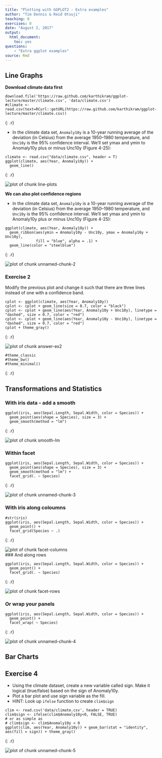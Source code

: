 ```yaml
---
title: "Plotting with GGPLOT2 - Extra examples"
author: "Tim Dennis & Reid Otsuji"
teaching: 0
exercises: 0
date: "August 2, 2017"
output:
  html_document:
    toc: yes
questions:
    - "Extra ggplot examples"
source: Rmd
---
```



## Line Graphs

**Download climate data first**


~~~
download.file('https://raw.github.com/karthikram/ggplot-lecture/master/climate.csv', 'data/climate.csv')
#climate <- read.csv(text=RCurl::getURL(https://raw.github.com/karthikram/ggplot-lecture/master/climate.csv))
~~~
{: .r}

* In the climate data set, `Anomaly10y` is a 10-year running average of the deviation (in Celsius) from the average 1950–1980 temperature, and `Unc10y` is the 95% confidence interval. We’ll set ymax and ymin to Anomaly10y plus or minus Unc10y (Figure 4-25):



~~~
climate <- read.csv("data/climate.csv", header = T)
ggplot(climate, aes(Year, Anomaly10y)) +
  geom_line()
~~~
{: .r}

<img src="../fig/rmd-10-line-plots-1.png" title="plot of chunk line-plots" alt="plot of chunk line-plots" style="display: block; margin: auto;" />

**We can also plot confidence regions**

* In the climate data set, `Anomaly10y` is a 10-year running average of the deviation (in Celsius) from the average 1950–1980 temperature, and `Unc10y` is the 95% confidence interval. We’ll set ymax and ymin to Anomaly10y plus or minus Unc10y (Figure 4-25):


~~~
ggplot(climate, aes(Year, Anomaly10y)) +
  geom_ribbon(aes(ymin = Anomaly10y - Unc10y, ymax = Anomaly10y + Unc10y),
              fill = "blue", alpha = .1) +
  geom_line(color = "steelblue")
~~~
{: .r}

<img src="../fig/rmd-10-unnamed-chunk-2-1.png" title="plot of chunk unnamed-chunk-2" alt="plot of chunk unnamed-chunk-2" style="display: block; margin: auto;" />

### Exercise 2

Modify the previous plot and change it such that there are three lines instead of one with a confidence band.


~~~
cplot <- ggplot(climate, aes(Year, Anomaly10y))
cplot <- cplot + geom_line(size = 0.7, color = "black")
cplot <- cplot + geom_line(aes(Year, Anomaly10y + Unc10y), linetype = "dashed", size = 0.7, color = "red")
cplot <- cplot + geom_line(aes(Year, Anomaly10y - Unc10y), linetype = "dashed", size = 0.7, color = "red")
cplot + theme_gray()
~~~
{: .r}

<img src="../fig/rmd-10-answer-ex2-1.png" title="plot of chunk answer-ex2" alt="plot of chunk answer-ex2" style="display: block; margin: auto;" />

~~~
#theme_classic
#theme_bw()
#theme_minimal()
~~~
{: .r}


## Transformations and Statistics

### With iris data - add a smooth


~~~
ggplot(iris, aes(Sepal.Length, Sepal.Width, color = Species)) +
  geom_point(aes(shape = Species), size = 3) +
  geom_smooth(method = "lm")
~~~
{: .r}

<img src="../fig/rmd-10-smooth-lm-1.png" title="plot of chunk smooth-lm" alt="plot of chunk smooth-lm" style="display: block; margin: auto;" />

### Within facet


~~~
ggplot(iris, aes(Sepal.Length, Sepal.Width, color = Species)) +
  geom_point(aes(shape = Species), size = 3) +
  geom_smooth(method = "lm") +
  facet_grid(. ~ Species)
~~~
{: .r}

<img src="../fig/rmd-10-unnamed-chunk-3-1.png" title="plot of chunk unnamed-chunk-3" alt="plot of chunk unnamed-chunk-3" style="display: block; margin: auto;" />

### With iris along coloumns


~~~
#str(iris)
ggplot(iris, aes(Sepal.Length, Sepal.Width, color = Species)) +
  geom_point() +
  facet_grid(Species ~ .)
~~~
{: .r}

<img src="../fig/rmd-10-facet-columns-1.png" title="plot of chunk facet-columns" alt="plot of chunk facet-columns" style="display: block; margin: auto;" />
### And along rows


~~~
ggplot(iris, aes(Sepal.Length, Sepal.Width, color = Species)) +
  geom_point() +
  facet_grid(. ~ Species)
~~~
{: .r}

<img src="../fig/rmd-10-facet-rows-1.png" title="plot of chunk facet-rows" alt="plot of chunk facet-rows" style="display: block; margin: auto;" />

### Or wrap your panels


~~~
ggplot(iris, aes(Sepal.Length, Sepal.Width, color = Species)) +
  geom_point() +
  facet_wrap( ~ Species)
~~~
{: .r}

<img src="../fig/rmd-10-unnamed-chunk-4-1.png" title="plot of chunk unnamed-chunk-4" alt="plot of chunk unnamed-chunk-4" style="display: block; margin: auto;" />

## Bar Charts

## Exercise 4

* Using the climate dataset, create a new variable called sign. Make it logical (true/false) based on the sign of Anomaly10y.
* Plot a bar plot and use sign variable as the fill.
* HINT: Look up `ifelse` function to create `clim$sign`


~~~
clim <- read.csv('data/climate.csv', header = TRUE)
clim$sign <- ifelse(clim$Anomaly10y<0, FALSE, TRUE)
# or as simple as
# clim$sign <- clim$Anomaly10y < 0
ggplot(clim, aes(Year, Anomaly10y)) + geom_bar(stat = "identity", aes(fill = sign)) + theme_gray()
~~~
{: .r}

<img src="../fig/rmd-10-unnamed-chunk-5-1.png" title="plot of chunk unnamed-chunk-5" alt="plot of chunk unnamed-chunk-5" style="display: block; margin: auto;" />
